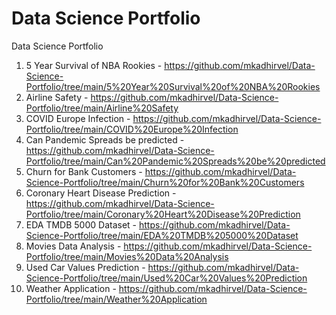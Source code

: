 # Data Science Portfolio
 Data Science Portfolio
 
 1. 5 Year Survival of NBA Rookies - https://github.com/mkadhirvel/Data-Science-Portfolio/tree/main/5%20Year%20Survival%20of%20NBA%20Rookies
 2. Airline Safety - https://github.com/mkadhirvel/Data-Science-Portfolio/tree/main/Airline%20Safety
 3. COVID Europe Infection - https://github.com/mkadhirvel/Data-Science-Portfolio/tree/main/COVID%20Europe%20Infection
 4. Can Pandemic Spreads be predicted - https://github.com/mkadhirvel/Data-Science-Portfolio/tree/main/Can%20Pandemic%20Spreads%20be%20predicted
 5. Churn for Bank Customers - https://github.com/mkadhirvel/Data-Science-Portfolio/tree/main/Churn%20for%20Bank%20Customers
 6. Coronary Heart Disease Prediction - https://github.com/mkadhirvel/Data-Science-Portfolio/tree/main/Coronary%20Heart%20Disease%20Prediction
 7. EDA TMDB 5000 Dataset - https://github.com/mkadhirvel/Data-Science-Portfolio/tree/main/EDA%20TMDB%205000%20Dataset
 8. Movies Data Analysis - https://github.com/mkadhirvel/Data-Science-Portfolio/tree/main/Movies%20Data%20Analysis
 9. Used Car Values Prediction - https://github.com/mkadhirvel/Data-Science-Portfolio/tree/main/Used%20Car%20Values%20Prediction
 10. Weather Application - https://github.com/mkadhirvel/Data-Science-Portfolio/tree/main/Weather%20Application
